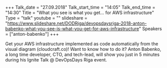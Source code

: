 +++
Talk_date = "27.09.2018"
Talk_start_time = "14:05"
Talk_end_time = "14:30"
Title = "What you see is what you get… for AWS infrastructure"
Type = "talk"
youtube = ""
slideshare = "https://www.slideshare.net/DODRiga/devopsdaysriga-2018-anton-babenko-what-you-see-is-what-you-get-for-aws-infrastructure"
Speakers = ["anton-babenko"]
+++

<p>Get your AWS infrastructure implemented as code automatically from the visual diagram (cloudcraft.co)! Want to know how to do it? Anton Babenko, a long time developer, CTO, and tech-lead, will show you just in 5 minutes during his Ignite Talk @ DevOpsDays Riga event.</p>